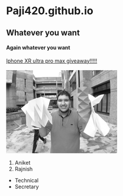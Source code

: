 # Paji420.github.io
## Whatever you want
#### Again whatever you want
[Iphone XR ultra pro max giveaway!!!!!](https://www.youtube.com/watch?v=dQw4w9WgXcQ)<br><br>
<img src = "AJITESH.jpeg">
1. Aniket
2. Rajnish
* Technical
* Secretary
